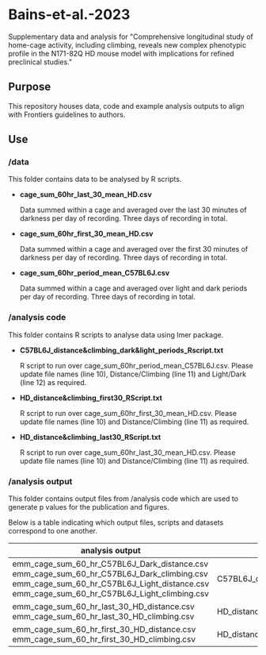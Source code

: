 # Bains-et-al.-2023
Supplementary data and analysis for "Comprehensive longitudinal study of home-cage activity, including climbing, reveals new complex phenotypic profile in the N171-82Q HD mouse model with implications for refined preclinical studies."

## Purpose
This repository houses data, code and example analysis outputs to align with Frontiers guidelines to authors. 

## Use
### /data
This folder contains data to be analysed by R scripts. 
* **cage_sum_60hr_last_30_mean_HD.csv**
     
     Data summed within a cage and averaged over the last 30 minutes of darkness per day of recording. Three days of recording in total. 

* **cage_sum_60hr_first_30_mean_HD.csv**
     
     Data summed within a cage and averaged over the first 30 minutes of darkness per day of recording. Three days of recording in total. 

* **cage_sum_60hr_period_mean_C57BL6J.csv**
     
     Data summed within a cage and averaged over light and dark periods per day of recording. Three days of recording in total.

### /analysis code
This folder contains R scripts to analyse data using lmer package. 

* **C57BL6J_distance&climbing_dark&light_periods_Rscript.txt**
     
     R script to run over cage_sum_60hr_period_mean_C57BL6J.csv. Please update file names (line 10), Distance/Climbing (line 11) and Light/Dark (line 12) as required. 
     
* **HD_distance&climbing_first30_RScript.txt**
     
     R script to run over cage_sum_60hr_first_30_mean_HD.csv. Please update file names (line 10) and Distance/Climbing (line 11) as required. 

* **HD_distance&climbing_last30_RScript.txt**
     
     R script to run over cage_sum_60hr_last_30_mean_HD.csv. Please update file names (line 10) and Distance/Climbing (line 11) as required. 
     
### /analysis output
This folder contains output files from /analysis code which are used to generate p values for the publication and figures. 

Below is a table indicating which output files, scripts and datasets correspond to one another. 

| analysis output | analysis code | data| 
| --- | --- | --- |
|emm_cage_sum_60_hr_C57BL6J_Dark_distance.csv emm_cage_sum_60_hr_C57BL6J_Dark_climbing.csv emm_cage_sum_60_hr_C57BL6J_Light_distance.csv emm_cage_sum_60_hr_C57BL6J_Light_climbing.csv|C57BL6J_distance&climbing_dark&light_periods_Rscript.txt|cage_sum_60hr_period_mean_C57BL6J.csv|
|emm_cage_sum_60_hr_last_30_HD_distance.csv emm_cage_sum_60_hr_last_30_HD_climbing.csv|HD_distance&climbing_last30_RScript.txt|cage_sum_60hr_last_30_mean_HD.csv|
|emm_cage_sum_60_hr_first_30_HD_distance.csv emm_cage_sum_60_hr_first_30_HD_climbing.csv|HD_distance&climbing_first30_RScript.txt|cage_sum_60hr_first_30_mean_HD.csv|
